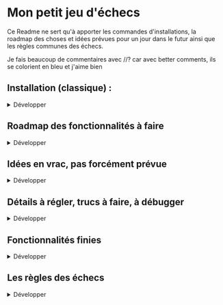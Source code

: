 # Mon petit jeu d'échecs

Ce Readme ne sert qu'à apporter les commandes d'installations, la roadmap des choses et idées prévues pour un jour dans le futur ainsi que les règles communes des échecs.

Je fais beaucoup de commentaires avec //? car avec better comments, ils se colorient en bleu et j'aime bien

## Installation (classique) :

<details>
<summary>Développer</summary>

- **1 : npm i** (Comprend dotenv ; express ; multer ; pg ; sequelize) (peut-être bcrypt ; ejs ; email-validator et express-session dans le futur)  

- **2 : Création de la BDD** 
  - `sudo -i -u postgres;` sur Ubuntu ou  `psql -U postgres` sur Windows
  - `psql`
  - `CREATE ROLE chess WITH LOGIN PASSWORD 'chess';`
  - `CREATE DATABASE chess OWNER chess;`
    
    **Sur un autre terminal :**
  - `psql -U chess -d chess -f ./data/create_db.sql;` + MDP `chess`

- **3 : Créer le .env**
  - À l'intérieur du .env, mettre : 
  - `PG_URL=postgresql://chess:chess@localhost:5432/chess`
  - `PORT=3000`

Et voilà 

</details>

## Roadmap des fonctionnalités à faire

<details>
<summary>Développer</summary>

### <span style="color:red">En rouge, les choses actuellement en dev</span>

  - Étape 0 : <span style="color:red">**Création, conception d'un plan "optimisé" à toutes les règles**</span>

  - 1 ère étape : **La sélection des pièces**
    - a: Je ne dois pouvoir cliquer que sur les case qui contienne une pièce.
    - b: Quand je clique sur une pièce, elle doit se mettre en surbrillance
    - c: Quand une case est sélectionné, on ne doit plus pouvoir sélectionner la moindre case (peut-être rajouter une option empêchant toute action de l'user pendant une seconde ou deux pour être sûr);
    - d: Quand une case est sélectionné, elle doit pouvoir être recliqué pour la déselectionner ce qui fait revenir à l'état initial.
  
  - 2 ème étape : **Identification des coups possibles**
    - a: Quand une case est sélectionnée, cela part en JS pendant un moment pour sortir un tableau/objet de toutes les cases où il est possible d'aller.
    - a': (*OU A chaque coup, le JS va calculer pour chaque pièce tous les coups possible (pour une seule couleur) et donc avoir compteur et check-if-mate*)
    - b: Ces cases devront être colorié avec une 4ème couleur
    - c: Ces cases devront être cliquables.
    - d: En cliquand sur l'une de ces cases (donc les cases "coup possible"), cela doit déplacer la pièce original vers cette nouvelle case.
    - e: Si la nouvelle case de la pièce contenait déjà une pièce (adverse), elle doit être retiré du plateau (BONUS : et mise dans le cimetière)
    - f: Retour à l'état initial

  - 3 ème étape : **Les règle de la partie**
    - a: A chaque coup effectué, on revient donc à l'état initial
    - b: Dans cet état, il faut calculer tous les coup possible pour chaque pièce pour le joueur dont c'est le tour.
    - c: Je ne sais comment, si le joueur est en échec, on doit donc limiter les coups à tout ceux qui lui permettent de sortir de cet état.
    - d: Pour déterminer l'échec et mat, il faut vérifier que peu importe le coup joué parmis ceux en état d'échec, le joueur reste en échec. Si c'est le cas, alors c'est checkmate.

  - 4 ème étape : **Relation entre les joueurs**
    - a: Mise en place d'une page d'accueuil
    - b: Paramétrage d'une partie (simple au début avec seulement 1 ou deux joueurs)
    - c: En fonction de la couleur choisie si "un joueur", s'arranger pour que l'ordinateur joue un coup aléatoire avec un faux délai de réflexion

</details>

## Idées en vrac, pas forcément prévue

<details>
<summary>Développer</summary>

### <span style="color:green">**Pas très important**</span> ; <span style="color:blue">**Assez important**</span> ; <span style="color:red">**Important**</span>

- <span style="color:green">Rajouter un délai minimal et maximal (un compteur total ?) pour les coup de chaque joueur</span>
- <span style="color:green">Rajouter un dégradé sur les case (genre reflet)</span>
- <span style="color:red">Rajouter une option en début de partie pour paramétrer (jouer seul / à deux en local / à deux en ligne)</span>
- <span style="color:blue">Rajouter une animation quand une pièce se déplace d'une case à une autre</span>
- <span style="color:green">Rajouter une animation et une option pour déplacer les pièces sorties dans un cimetière</span>
- <span style="color:red">Un enregistrement de toutes les parties joués, un moyen de les consulter (voir les fiches lors des championnats) et un moyen de les faire rejouer.</span>
- <span style="color:red">Rajouter une option pour changer les couleurs/le thème.</span>
- <span style="color:blue">Affichage du contrôle de chaque joueur</span>
- <span style="color:green">Affichage particulier des pièces en cas de vitoires + animations ?</span>
- <span style="color:red">Afficher un tableau dynamique sur la droite du jeu qui récapitulera tous les coup (avec mise en forme des coup lorsque MEURTRE)</span>
- <span style="color:green">Enregistrer un nom pour chaque joueur, l'inscrire en base de donnée (unique avec mot de passe et il pourrait retrouver se sparties précédentes)</span>
- <span style="color:green">En activant le mode DangerZone, survoler une case, mettrait en surbrillance les pièces responsables du contrôle</span>
- <span style="color:blue">Intégrer une règle dans la page</span>

</details>

## Détails à régler, trucs à faire, à débugger

<details>
<summary>Développer</summary>

- Si CODE dans le back, a chaque déplacement, avant de bouger la pièce, faire une vérification que ce déplacement est légal (ne pas faire confiance à l'user et au JS front)
- Le fichier app/chessGame/originData.js n'est pas exactement conforme à ma BDD (l'histoire des null);

</details>

## Fonctionnalités finies

<details>
<summary>Développer</summary>

- Création de l'échiquier, des lettres, des nombres automatisé et synchro avec des setTimeout.
- Création de la base de données (mais qui sera peut-être remplacé par un simple objet)

</details>

## Les règles des échecs

<details>
<summary>Développer</summary>

- La case en bas à droite (H1) est blanche
### Echec
- Conditions d'échec : Lorsque la case occupée par le Roi est contrôlée par une pièce de l'adversaire (en gros, le roi peut se faire manger au prochain tour)
- Conditions d'échec et mat :
  - Le roi est en échec et ne peut plus se déplacer
  - Aucune pièce alliée ne peut le sauver
  - La pièce adverse menaçante ne peut être éliminée
### Le pat
-   Le roi ne peut pas se déplacer sans se mettre en échec
-   Aucune autre pièce ne peut être déplacée
### Partie nulle
- Par consentement mutuel (implique un bouton)
- Si 50 coups ont été effectués sans déplacements de pions ou prise de pièces.
- S'il ne reste que les deux rois.

### Déplacement (et particularités) des pièces

#### Le pion
  - Avance droit devant lui, ne recule jamais
  - Avance d'une case (ou deux à son premier coup)
  - Capture en diagonale
  - (Se transforme en une autrte pièce (au choix du joueur exepté le roi) si atteint la ligne extrême adverse (Ligne 8 pour un pion blanc, ligne 1 pour un pion noir))

#### Le cavalier
  - Ignore les autres pièces
  - Se déplace de deux cases puis de une (forme de L, implique donc un maximum de 8 déplacements possibles par cavalier)
  - Change de couleur à chaque déplacement

#### Le fou
  - Se déplace en diagonale d'autant de case qu'il le veut (sauf rencontre)
  - Reste toujours sur sa couleur

#### La tour
  - Déplacement en ligne (horizontal/vertical) d'autant de case qu'il le veut (sauf rencontre)

#### Le roi
  - Se déplace dans toutes les directions possibles d'une seule case à la fois
  - Ne doit jamais se déplacer dans une case contrôlée par l'adversaire

#### La dame
  - Cumule déplacement en diagonale et en ligne. Ainsi, comme le roi, elle peut se déplacer dans les 8 directions, mais aussi loin qu'elle le veut (sauf rencontre)

#### Le roque
  - Le roi se déplace vers l'une de ses tours, se colle à elle, la tour saute par dessus le roi et passe de l'autre côté.
  - Ni le roi, ni la tour concernée ne doivent avoir bougé depuis le début de la partie
  - Le roi ne peut accomplir cette action s'il est en échec
  - Aucune des pièces adverses ne doit contrôler les deux ou trois cases séparant la tour du roi.

#### La prise en passant
  - Si un pion adverse vient d'avancer de deux cases et se retrouve adjacent à l'un des pions du joueur, celui-ci peut choisir d'effectuer la prise en passant. C'est-à-dire, bouger en diagonale derrière le pion adverse et le "prendre" par la même occasion.
  - Le pion ne peut faire cette action que directement après le déplacement de deux cases adverses.

</details>